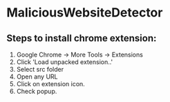 # MaliciousWebsiteDetector
## Steps to install chrome extension: 
1. Google Chrome -> More Tools -> Extensions
2. Click 'Load unpacked extension..'
3. Select src folder
4. Open any URL
5. Click on extension icon. 
6. Check popup. 

